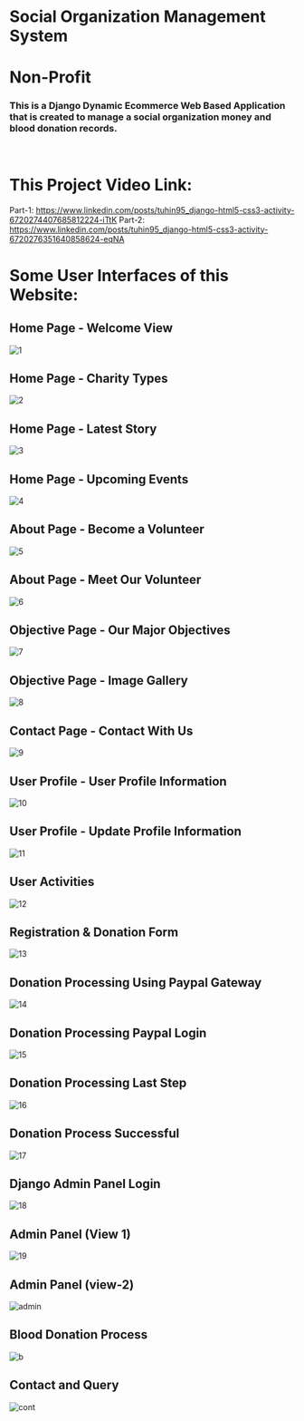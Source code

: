 # Social Organization Management System

# Non-Profit
### This is a Django Dynamic Ecommerce Web Based Application that is created to manage a social organization money and blood donation records.
<br/>

# This Project Video Link:

Part-1: https://www.linkedin.com/posts/tuhin95_django-html5-css3-activity-6720274407685812224-iTtK
Part-2: https://www.linkedin.com/posts/tuhin95_django-html5-css3-activity-6720276351640858624-eqNA
<br/>
#

# Some User Interfaces of this Website:

## Home Page - Welcome View
![1](https://user-images.githubusercontent.com/50451175/92088991-32540800-ee00-11ea-8eae-e8f9f94caf69.PNG)

## Home Page - Charity Types
![2](https://user-images.githubusercontent.com/50451175/92088999-34b66200-ee00-11ea-835d-e2089f3f7131.PNG)

## Home Page - Latest Story
![3](https://user-images.githubusercontent.com/50451175/92089002-34b66200-ee00-11ea-976a-1d5486624a94.PNG)

## Home Page - Upcoming Events
![4](https://user-images.githubusercontent.com/50451175/92089005-354ef880-ee00-11ea-8e51-323c7f3becca.PNG)

## About Page - Become a Volunteer
![5](https://user-images.githubusercontent.com/50451175/92089008-35e78f00-ee00-11ea-93e0-6992b7a5f063.PNG)

## About Page - Meet Our Volunteer
![6](https://user-images.githubusercontent.com/50451175/92089009-36802580-ee00-11ea-882a-a39ed5b0aef5.PNG)

## Objective Page - Our Major Objectives
![7](https://user-images.githubusercontent.com/50451175/92089013-3718bc00-ee00-11ea-8186-219668734923.PNG)

## Objective Page - Image Gallery
![8](https://user-images.githubusercontent.com/50451175/92089015-37b15280-ee00-11ea-903e-2948f10905a0.PNG)

## Contact Page - Contact With Us
![9](https://user-images.githubusercontent.com/50451175/92089019-3849e900-ee00-11ea-8d4d-82c7825b7800.PNG)

## User Profile - User Profile Information
![10](https://user-images.githubusercontent.com/50451175/92089020-3849e900-ee00-11ea-9058-905ae9b26ba7.PNG)

## User Profile - Update Profile Information
![11](https://user-images.githubusercontent.com/50451175/92089024-38e27f80-ee00-11ea-824f-f1a0a8fee783.PNG)


## User Activities
![12](https://user-images.githubusercontent.com/50451175/92089027-397b1600-ee00-11ea-9a3b-3c85791ab774.PNG)

## Registration & Donation Form
![13](https://user-images.githubusercontent.com/50451175/92089028-3a13ac80-ee00-11ea-9c44-77caa34bd0b6.PNG)


## Donation Processing Using Paypal Gateway
![14](https://user-images.githubusercontent.com/50451175/92089034-3aac4300-ee00-11ea-93eb-cab076c24d5f.PNG)


## Donation Processing Paypal Login
![15](https://user-images.githubusercontent.com/50451175/92089035-3aac4300-ee00-11ea-9572-e8647b038c5e.PNG)


## Donation Processing Last Step
![16](https://user-images.githubusercontent.com/50451175/92089037-3b44d980-ee00-11ea-9c75-5d7633d125ea.PNG)


## Donation Process Successful
![17](https://user-images.githubusercontent.com/50451175/92089038-3bdd7000-ee00-11ea-9338-081ccd23f505.PNG)


## Django Admin Panel Login
![18](https://user-images.githubusercontent.com/50451175/92089040-3c760680-ee00-11ea-8d5e-4fcfa02b358c.PNG)


## Admin Panel (View 1)
![19](https://user-images.githubusercontent.com/50451175/92089046-3c760680-ee00-11ea-9cda-8fad2d33c084.PNG)


## Admin Panel (view-2)
![admin](https://user-images.githubusercontent.com/50451175/92089048-3d0e9d00-ee00-11ea-95e8-2e8693445682.png)


## Blood Donation Process
![b](https://user-images.githubusercontent.com/50451175/92089051-3da73380-ee00-11ea-9485-575a0136e5ac.PNG)


## Contact and Query
![cont](https://user-images.githubusercontent.com/50451175/92089054-3e3fca00-ee00-11ea-99ac-3b41cd412cbd.png)

